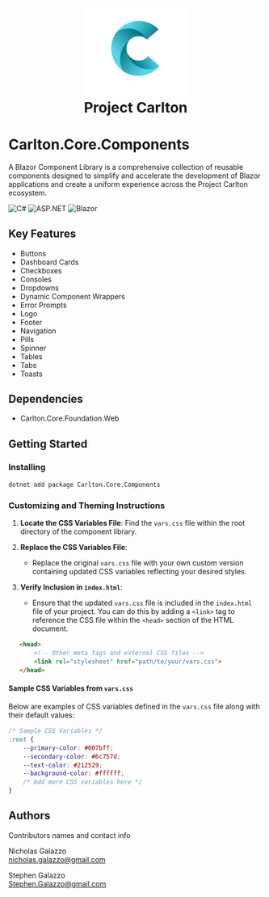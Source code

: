 ﻿<h1 align="center">
   <img src="wwwroot/images/CarltonLogo.png" alt="Image Alt Text" width="200" />
</br>
    Project Carlton
</br>



# Carlton.Core.Components 

A Blazor Component Library is a comprehensive collection of reusable components designed to simplify and accelerate the development of Blazor applications and create a uniform experience across the Project Carlton ecosystem.

![C#](https://img.shields.io/badge/language-C%23-blue)
![ASP.NET](https://img.shields.io/badge/ASP.NET-blue)
![Blazor](https://img.shields.io/badge/Blazor-blue)

## Key Features

* Buttons
* Dashboard Cards
* Checkboxes  
* Consoles
* Dropdowns
* Dynamic Component Wrappers
* Error Prompts
* Logo
* Footer
* Navigation
* Pills
* Spinner
* Tables
* Tabs
* Toasts

## Dependencies

* Carlton.Core.Foundation.Web

## Getting Started

### Installing

```bash
dotnet add package Carlton.Core.Components
```

### Customizing and Theming Instructions

1. **Locate the CSS Variables File**: Find the `vars.css` file within the root directory of the component library.

2. **Replace the CSS Variables File**:
   - Replace the original `vars.css` file with your own custom version containing updated CSS variables reflecting your desired styles.

2. **Verify Inclusion in `index.html`**:
   - Ensure that the updated `vars.css` file is included in the `index.html` file of your project. You can do this by adding a `<link>` tag to reference the CSS file within the `<head>` section of the HTML document.

```html
   <head>
       <!-- Other meta tags and external CSS files -->
       <link rel="stylesheet" href="path/to/your/vars.css">
   </head>
   ```

#### Sample CSS Variables from `vars.css`

Below are examples of CSS variables defined in the `vars.css` file along with their default values:

```css
/* Sample CSS Variables */
:root {
    --primary-color: #007bff;
    --secondary-color: #6c757d;
    --text-color: #212529;
    --background-color: #ffffff;
    /* Add more CSS variables here */
}
```

## Authors

Contributors names and contact info

Nicholas Galazzo  
nicholas.galazzo@gmail.com

Stephen Galazzo  
Stephen.Galazzo@gmail.com

